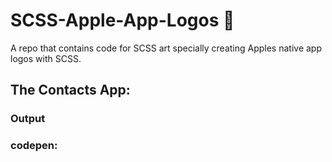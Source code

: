 # SCSS-Apple-App-Logos 🦧
A repo that contains code for SCSS art specially creating Apples native app logos with SCSS.
## The Contacts App:
### Output
### codepen: 
